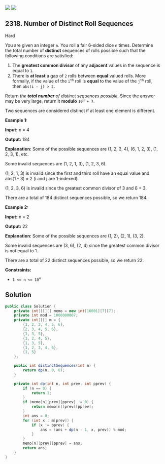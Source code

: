 [![](https://img.shields.io/github/stars/javadev/LeetCode-in-Java?label=Stars&style=flat-square)](https://github.com/javadev/LeetCode-in-Java)
[![](https://img.shields.io/github/forks/javadev/LeetCode-in-Java?label=Fork%20me%20on%20GitHub%20&style=flat-square)](https://github.com/javadev/LeetCode-in-Java/fork)

## 2318\. Number of Distinct Roll Sequences

Hard

You are given an integer `n`. You roll a fair 6-sided dice `n` times. Determine the total number of **distinct** sequences of rolls possible such that the following conditions are satisfied:

1.  The **greatest common divisor** of any **adjacent** values in the sequence is equal to `1`.
2.  There is **at least** a gap of `2` rolls between **equal** valued rolls. More formally, if the value of the <code>i<sup>th</sup></code> roll is **equal** to the value of the <code>j<sup>th</sup></code> roll, then `abs(i - j) > 2`.

Return _the **total number** of distinct sequences possible_. Since the answer may be very large, return it **modulo** <code>10<sup>9</sup> + 7</code>.

Two sequences are considered distinct if at least one element is different.

**Example 1:**

**Input:** n = 4

**Output:** 184

**Explanation:** Some of the possible sequences are (1, 2, 3, 4), (6, 1, 2, 3), (1, 2, 3, 1), etc.

Some invalid sequences are (1, 2, 1, 3), (1, 2, 3, 6).

(1, 2, 1, 3) is invalid since the first and third roll have an equal value and abs(1 - 3) = 2 (i and j are 1-indexed).

(1, 2, 3, 6) is invalid since the greatest common divisor of 3 and 6 = 3.

There are a total of 184 distinct sequences possible, so we return 184.

**Example 2:**

**Input:** n = 2

**Output:** 22

**Explanation:** Some of the possible sequences are (1, 2), (2, 1), (3, 2).

Some invalid sequences are (3, 6), (2, 4) since the greatest common divisor is not equal to 1.

There are a total of 22 distinct sequences possible, so we return 22. 

**Constraints:**

*   <code>1 <= n <= 10<sup>4</sup></code>

## Solution

```java
public class Solution {
    private int[][][] memo = new int[10001][7][7];
    private int mod = 1000000007;
    private int[][] m = {
        {1, 2, 3, 4, 5, 6},
        {2, 3, 4, 5, 6},
        {1, 3, 5},
        {1, 2, 4, 5},
        {1, 3, 5},
        {1, 2, 3, 4, 6},
        {1, 5}
    };

    public int distinctSequences(int n) {
        return dp(n, 0, 0);
    }

    private int dp(int n, int prev, int pprev) {
        if (n == 0) {
            return 1;
        }
        if (memo[n][prev][pprev] != 0) {
            return memo[n][prev][pprev];
        }
        int ans = 0;
        for (int x : m[prev]) {
            if (x != pprev) {
                ans = (ans + dp(n - 1, x, prev)) % mod;
            }
        }
        memo[n][prev][pprev] = ans;
        return ans;
    }
}
```